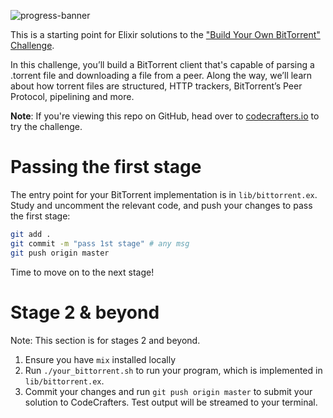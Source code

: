 ![progress-banner](https://codecrafters.io/landing/images/default_progress_banners/bittorrent.png)

This is a starting point for Elixir solutions to the
["Build Your Own BitTorrent" Challenge](https://app.codecrafters.io/courses/bittorrent/overview).

In this challenge, you’ll build a BitTorrent client that's capable of parsing a
.torrent file and downloading a file from a peer. Along the way, we’ll learn
about how torrent files are structured, HTTP trackers, BitTorrent’s Peer
Protocol, pipelining and more.

**Note**: If you're viewing this repo on GitHub, head over to
[codecrafters.io](https://codecrafters.io) to try the challenge.

# Passing the first stage

The entry point for your BitTorrent implementation is in `lib/bittorrent.ex`.
Study and uncomment the relevant code, and push your changes to pass the first
stage:

```sh
git add .
git commit -m "pass 1st stage" # any msg
git push origin master
```

Time to move on to the next stage!

# Stage 2 & beyond

Note: This section is for stages 2 and beyond.

1. Ensure you have `mix` installed locally
1. Run `./your_bittorrent.sh` to run your program, which is implemented in
   `lib/bittorrent.ex`.
1. Commit your changes and run `git push origin master` to submit your solution
   to CodeCrafters. Test output will be streamed to your terminal.
